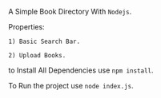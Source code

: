 A Simple Book Directory With `Nodejs`.

Properties:

    1) Basic Search Bar.
    
    2) Upload Books.


to Install All Dependencies use `npm install`.


To Run the project use `node index.js`.
